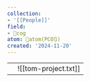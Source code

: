 ```yaml
---
collection:
- '[[People]]'
field:
- 👾cog
atom: 🧭atom(PCO🔃)
created: '2024-11-20'
---
```


|     |                      |
| --- | -------------------- |
|     | ![[tom-project.txt]] |

